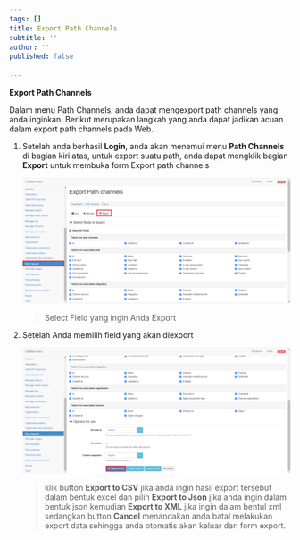 ```yaml
---
tags: []
title: Export Path Channels
subtitle: ''
author: ''
published: false

---
```

**Export Path Channels**

Dalam menu Path Channels, anda dapat mengexport path channels yang anda inginkan. Berikut merupakan langkah yang anda dapat jadikan acuan dalam export path channels pada Web.

1. Setelah anda berhasil **Login**, anda akan menemui menu **Path Channels** di bagian kiri atas, untuk export suatu path, anda dapat mengklik bagian **Export** untuk membuka form Export path channels

   ![](/uploads/pathchannels3.PNG)

   > Select Field yang ingin Anda Export
2. Setelah Anda memilih field yang akan diexport

   ![](/uploads/pathchannels4.PNG)

   > klik button **Export to CSV** jika anda ingin hasil export tersebut dalam bentuk excel dan pilih **Export to Json** jika anda ingin dalam bentuk json kemudian **Export to XML** jika ingin dalam bentul xml sedangkan button **Cancel** menandakan anda batal melakukan export data sehingga anda otomatis akan keluar dari form export.